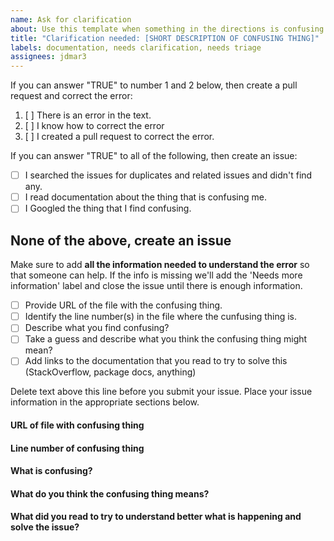 ```yaml
---
name: Ask for clarification
about: Use this template when something in the directions is confusing or needs clarifying.
title: "Clarification needed: [SHORT DESCRIPTION OF CONFUSING THING]"
labels: documentation, needs clarification, needs triage
assignees: jdmar3
---
```


If you can answer "TRUE" to number 1 and 2 below, then create a pull request and correct the error:

1. [ ] There is an error in the text.
2. [ ] I know how to correct the error
3. [ ] I created a pull request to correct the error. 

If you can answer "TRUE" to all of the following, then create an issue:

- [ ] I searched the issues for duplicates and related issues and didn't find any.
- [ ] I read documentation about the thing that is confusing me.
- [ ] I Googled the thing that I find confusing.

None of the above, create an issue
------------------------------------------------------------------

Make sure to add **all the information needed to understand the error** so that someone can help. If the info is missing we'll add the 'Needs more information' label and close the issue until there is enough information.

- [ ] Provide URL of the file with the confusing thing.
- [ ] Identify the line number(s) in the file where the cunfusing thing is. 
- [ ] Describe what you find confusing?
- [ ] Take a guess and describe what you think the confusing thing might mean?
- [ ] Add links to the documentation that you read to try to solve this (StackOverflow, package docs, anything)

Delete text above this line before you submit your issue. Place your issue information in the appropriate sections below. 

#### URL of file with confusing thing



#### Line number of confusing thing



#### What is confusing?



#### What do you think the confusing thing means?



#### What did you read to try to understand better what is happening and solve the issue?
